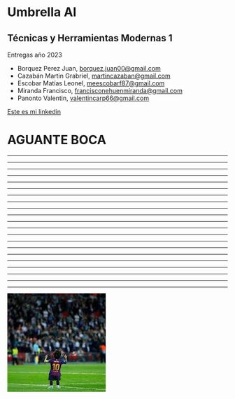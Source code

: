 # Umbrella AI
## Técnicas y Herramientas Modernas 1
Entregas año 2023
* Borquez Perez Juan, <borquez.juan00@gmail.com>
* Cazabán Martin Grabriel, <martincazaban@gmail.com>
* Escobar Matías Leonel, <meescobarf87@gmail.com>
* Miranda Francisco, <francisconehuenmiranda@gmail.com>
* Panonto Valentin, <valentincarp66@gmail.com>


[Este es mi linkedin](https://www.youtube.com/watch?v=8EQRGf9GQPU)


# AGUANTE BOCA
<hr>
<hr>
<vr>
<hr>
<hr>
<hr>
<vr>
<hr>
<hr>
<hr>
<vr>
<hr>
<hr>
<hr>
<vr>
<hr>
<hr>
<hr>
<vr>
<hr><hr>
<hr>
<vr>
<hr><hr>
<hr>
<vr>
<hr>

![messi chiquito](/messi_chiquito.png)
